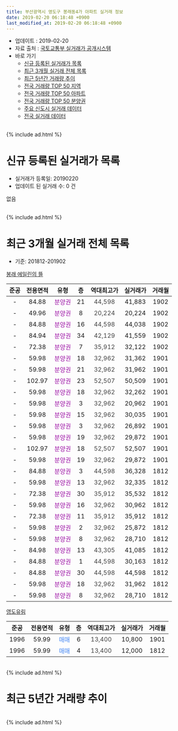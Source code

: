 ```yaml
---
title: 부산광역시 영도구 봉래동4가 아파트 실거래 정보
date: 2019-02-20 06:18:48 +0900
last_modified_at: 2019-02-20 06:18:48 +0900
---
```


* 업데이트 : 2019-02-20
* 자료 출처 : [국토교통부 실거래가 공개시스템](http://rt.molit.go.kr)
* 바로 가기
    * [신규 등록된 실거래가 목록](#신규-등록된-실거래가-목록)
    * [최근 3개월 실거래 전체 목록](#최근-3개월-실거래-전체-목록)
    * [최근 5년간 거래량 추이](#최근-5년간-거래량-추이)
    * [전국 거래량 TOP 50 지역](https://inasie.github.io/apt-trade-info/최근-3개월-전국에서-가장-거래가-많이-발생한-지역)
    * [전국 거래량 TOP 50 아파트](https://inasie.github.io/apt-trade-info/최근-3개월-전국에서-가장-거래가-많이-발생한-아파트)
    * [전국 거래량 TOP 50 분양권](https://inasie.github.io/apt-trade-info/최근-3개월-전국에서-가장-거래가-많이-발생한-분양권)
    * [주요 신도시 실거래 데이터](https://inasie.github.io/apt-trade-info/주요-신도시)
    * [전국 실거래 데이터](https://inasie.github.io/apt-trade-info/전국)
<br>
{% include ad.html %}
<br>

# 신규 등록된 실거래가 목록
* 실거래가 등록일: 20190220
* 업데이트 된 실거래 수: 0 건

없음

<br>
{% include ad.html %}
<br>

# 최근 3개월 실거래 전체 목록
* 기준: 201812-201902


[봉래 에일린의 뜰](https://search.naver.com/search.naver?query=%EB%B6%80%EC%82%B0%EA%B4%91%EC%97%AD%EC%8B%9C+%EC%98%81%EB%8F%84%EA%B5%AC+%EB%B4%89%EB%9E%98%EB%8F%994%EA%B0%80+%EB%B4%89%EB%9E%98+%EC%97%90%EC%9D%BC%EB%A6%B0%EC%9D%98+%EB%9C%B0)

|준공|전용면적|유형|층|역대최고가|실거래가|거래월|
|:---:|:---:|:---:|:---:|:---:|:---:|:---:|
|-|84.88|<span style="color:#9C11A5">분양권</span>|21|<span style="color:#444444">44,598</span>|41,883|1902|
|-|49.96|<span style="color:#9C11A5">분양권</span>|8|<span style="color:#444444">20,224</span>|20,224|1902|
|-|84.88|<span style="color:#9C11A5">분양권</span>|16|<span style="color:#444444">44,598</span>|44,038|1902|
|-|84.94|<span style="color:#9C11A5">분양권</span>|34|<span style="color:#444444">42,129</span>|41,559|1902|
|-|72.38|<span style="color:#9C11A5">분양권</span>|7|<span style="color:#444444">35,912</span>|32,122|1902|
|-|59.98|<span style="color:#9C11A5">분양권</span>|18|<span style="color:#444444">32,962</span>|31,362|1901|
|-|59.98|<span style="color:#9C11A5">분양권</span>|21|<span style="color:#444444">32,962</span>|31,962|1901|
|-|102.97|<span style="color:#9C11A5">분양권</span>|23|<span style="color:#444444">52,507</span>|50,509|1901|
|-|59.98|<span style="color:#9C11A5">분양권</span>|18|<span style="color:#444444">32,962</span>|32,262|1901|
|-|59.98|<span style="color:#9C11A5">분양권</span>|3|<span style="color:#444444">32,962</span>|20,962|1901|
|-|59.98|<span style="color:#9C11A5">분양권</span>|15|<span style="color:#444444">32,962</span>|30,035|1901|
|-|59.98|<span style="color:#9C11A5">분양권</span>|3|<span style="color:#444444">32,962</span>|26,892|1901|
|-|59.98|<span style="color:#9C11A5">분양권</span>|19|<span style="color:#444444">32,962</span>|29,872|1901|
|-|102.97|<span style="color:#9C11A5">분양권</span>|18|<span style="color:#444444">52,507</span>|52,507|1901|
|-|59.98|<span style="color:#9C11A5">분양권</span>|19|<span style="color:#444444">32,962</span>|29,872|1901|
|-|84.88|<span style="color:#9C11A5">분양권</span>|3|<span style="color:#444444">44,598</span>|36,328|1812|
|-|59.98|<span style="color:#9C11A5">분양권</span>|13|<span style="color:#444444">32,962</span>|32,335|1812|
|-|72.38|<span style="color:#9C11A5">분양권</span>|30|<span style="color:#444444">35,912</span>|35,532|1812|
|-|59.98|<span style="color:#9C11A5">분양권</span>|16|<span style="color:#444444">32,962</span>|30,962|1812|
|-|72.38|<span style="color:#9C11A5">분양권</span>|11|<span style="color:#444444">35,912</span>|35,912|1812|
|-|59.98|<span style="color:#9C11A5">분양권</span>|2|<span style="color:#444444">32,962</span>|25,872|1812|
|-|59.98|<span style="color:#9C11A5">분양권</span>|8|<span style="color:#444444">32,962</span>|28,710|1812|
|-|84.98|<span style="color:#9C11A5">분양권</span>|13|<span style="color:#444444">43,305</span>|41,085|1812|
|-|84.88|<span style="color:#9C11A5">분양권</span>|1|<span style="color:#444444">44,598</span>|30,163|1812|
|-|84.88|<span style="color:#9C11A5">분양권</span>|30|<span style="color:#444444">44,598</span>|44,598|1812|
|-|59.98|<span style="color:#9C11A5">분양권</span>|18|<span style="color:#444444">32,962</span>|31,962|1812|
|-|59.98|<span style="color:#9C11A5">분양권</span>|8|<span style="color:#444444">32,962</span>|28,710|1812|

[영도유림](https://search.naver.com/search.naver?query=%EB%B6%80%EC%82%B0%EA%B4%91%EC%97%AD%EC%8B%9C+%EC%98%81%EB%8F%84%EA%B5%AC+%EB%B4%89%EB%9E%98%EB%8F%994%EA%B0%80+%EC%98%81%EB%8F%84%EC%9C%A0%EB%A6%BC)

|준공|전용면적|유형|층|역대최고가|실거래가|거래월|
|:---:|:---:|:---:|:---:|:---:|:---:|:---:|
|1996|59.99|<span style="color:#4285f3">매매</span>|6|<span style="color:#444444">13,400</span>|10,800|1901|
|1996|59.99|<span style="color:#4285f3">매매</span>|4|<span style="color:#444444">13,400</span>|12,000|1812|


<br>
{% include ad.html %}
<br>

# 최근 5년간 거래량 추이


<div style="width:100%;">
    <canvas id="deal_progress" height="200"></canvas>
</div>

<script>
new Chart(document.getElementById("deal_progress"), {
    type: 'line',
    data: {
        labels: ['201402','201403','201404','201405','201406','201407','201408','201409','201410','201411','201412','201501','201502','201503','201504','201505','201506','201507','201508','201509','201510','201511','201512','201601','201602','201603','201604','201605','201606','201607','201608','201609','201610','201611','201612','201701','201702','201703','201704','201705','201706','201707','201708','201709','201710','201711','201712','201801','201802','201803','201804','201805','201806','201807','201808','201809','201810','201811','201812','201901','201902'],
        datasets: [{
            label: '매매',
            pointRadius: 1,
            data: [1, 2, 4, 3, 1, 2, 3, 2, 2, 1, 1, 0, 4, 2, 1, 1, 1, 1, 0, 2, 2, 1, 0, 0, 0, 1, 3, 1, 1, 0, 1, 0, 0, 5, 1, 3, 1, 1, 2, 0, 1, 2, 1, 1, 0, 2, 1, 0, 2, 9, 1, 4, 1, 1, 2, 0, 166, 17, 13, 11, 5],
            borderColor: "rgba(255, 201, 14, 1)",
            backgroundColor: "rgba(255, 201, 14, 0.5)",
            fill: false,
            lineTension: 0
        },{
            label: '전월세',
            pointRadius: 1,
            data: [1, 1, 0, 1, 1, 1, 1, 0, 0, 0, 1, 1, 0, 0, 1, 1, 1, 0, 0, 0, 0, 0, 0, 0, 0, 0, 0, 1, 0, 0, 0, 1, 0, 0, 1, 0, 0, 1, 1, 0, 1, 0, 2, 0, 0, 0, 0, 0, 0, 1, 1, 0, 0, 0, 0, 0, 0, 1, 0, 0, 0],
            borderColor: "rgba(0, 141, 185, 1)",
            backgroundColor: "rgba(0, 141, 185, 0.5)",
            fill: false,
            lineTension: 0
        }
        ]
    },
    options: {
        responsive: true,
        title: {
            display: false
        },
        tooltips: {
            mode: 'index',
            intersect: false
        },
        hover: {
            mode: 'nearest',
            intersect: true
        },
        scales: {
            xAxes: [{
                display: true,
                scaleLabel: {
                    display: true,
                    labelString: '년/월'
                }
            }],
            yAxes: [{
                display: true,
                ticks: {
                    suggestedMin: 0,
                },
                scaleLabel: {
                    display: true,
                    labelString: '실거래 수'
                }
            }]
        }
    }
});

</script>


<br>
{% include ad.html %}
<br>

